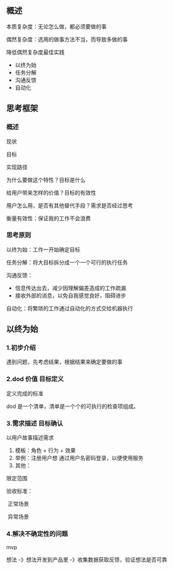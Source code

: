 





## 概述

本质复杂度：无论怎么做，都必须要做的事

偶然复杂度：选用的做事方法不当，而导致多做的事





降低偶然复杂度最佳实践

- 以终为始
- 任务分解
- 沟通反馈
- 自动化



## 思考框架





### 概述

现状

目标

实现路径





为什么要做这个特性？目标是什么

给用户带来怎样的价值？目标的有效性

用户怎么用，是否有其他替代手段？需求是否经过思考

衡量有效性：保证我的工作不会浪费





### 思考原则



以终为始：工作一开始确定目标

任务分解：将大目标拆分成一个一个可行的执行任务

沟通反馈：

- 信息传达出去，减少因理解偏差造成的工作疏漏
- 接收外部的消息，以免自我感觉良好，阻碍进步

自动化：将繁琐的工作通过自动化的方式交给机器执行







## 以终为始



### 1.初步介绍

遇到问题，先考虑结果，根据结果来确定要做的事

### 2.dod 价值 目标定义

定义完成的标准

dod 是一个清单，清单是一个个的可执行的检查项组成。





### 3.需求描述 目标确认

以用户故事描述需求

1. 模板：角色 + 行为 + 效果
2. 举例：注册用户想 通过用户名密码登录，以便使用服务
3. 其他：

限定范围

验收标准：

​	正常场景

​	异常场景





### 4.解决不确定性的问题



mvp

想法 -》想法开发到产品里 -》收集数据获取反馈，验证想法是否可靠





























